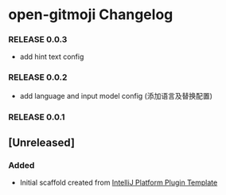 <!-- Keep a Changelog guide -> https://keepachangelog.com -->

# open-gitmoji Changelog

### RELEASE 0.0.3

- add hint text config

### RELEASE 0.0.2

- add language and input model config (添加语言及替换配置)

### RELEASE 0.0.1

## [Unreleased]
### Added
- Initial scaffold created from [IntelliJ Platform Plugin Template](https://github.com/JetBrains/intellij-platform-plugin-template)
